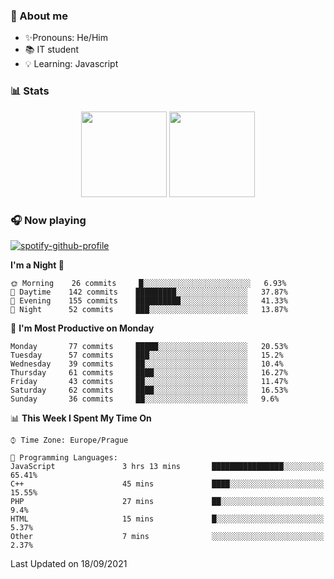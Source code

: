 ### 👋 About me

- ✨Pronouns: He/Him
- 📚 IT student
- 💡 Learning: Javascript

### 📊 Stats
<p align="center">
  <img height="137px" src="https://github-readme-stats-ashy-seven.vercel.app/api?username=Nanoslav&count_private=true&theme=dark&show_icons=true" />
  <img height="137px" src="https://github-readme-stats-ashy-seven.vercel.app/api/top-langs?username=Nanoslav&count_private=true&layout=compact&theme=dark" />
</p>

### 🎧 Now playing
[![spotify-github-profile](https://spotify-github-profile.vercel.app/api/view?uid=g509347fts6blldcmm8uxhzib&cover_image=true&theme=novatorem)](https://spotify-github-profile.vercel.app/api/view?uid=g509347fts6blldcmm8uxhzib&redirect=true)

<!--START_SECTION:waka-->
**I'm a Night 🦉** 

```text
🌞 Morning    26 commits     █░░░░░░░░░░░░░░░░░░░░░░░░   6.93% 
🌆 Daytime    142 commits    █████████░░░░░░░░░░░░░░░░   37.87% 
🌃 Evening    155 commits    ██████████░░░░░░░░░░░░░░░   41.33% 
🌙 Night      52 commits     ███░░░░░░░░░░░░░░░░░░░░░░   13.87%

```
📅 **I'm Most Productive on Monday** 

```text
Monday       77 commits     █████░░░░░░░░░░░░░░░░░░░░   20.53% 
Tuesday      57 commits     ███░░░░░░░░░░░░░░░░░░░░░░   15.2% 
Wednesday    39 commits     ██░░░░░░░░░░░░░░░░░░░░░░░   10.4% 
Thursday     61 commits     ████░░░░░░░░░░░░░░░░░░░░░   16.27% 
Friday       43 commits     ██░░░░░░░░░░░░░░░░░░░░░░░   11.47% 
Saturday     62 commits     ████░░░░░░░░░░░░░░░░░░░░░   16.53% 
Sunday       36 commits     ██░░░░░░░░░░░░░░░░░░░░░░░   9.6%

```


📊 **This Week I Spent My Time On** 

```text
⌚︎ Time Zone: Europe/Prague

💬 Programming Languages: 
JavaScript               3 hrs 13 mins       ████████████████░░░░░░░░░   65.41% 
C++                      45 mins             ████░░░░░░░░░░░░░░░░░░░░░   15.55% 
PHP                      27 mins             ██░░░░░░░░░░░░░░░░░░░░░░░   9.4% 
HTML                     15 mins             █░░░░░░░░░░░░░░░░░░░░░░░░   5.37% 
Other                    7 mins              ░░░░░░░░░░░░░░░░░░░░░░░░░   2.37%

```


 Last Updated on 18/09/2021
<!--END_SECTION:waka-->

<!--
**Nanoslav/Nanoslav** is a ✨ _special_ ✨ repository because its `README.md` (this file) appears on your GitHub profile.

Here are some ideas to get you started:

- 🔭 I’m currently working on ...
- 🌱 I’m currently learning ...
- 👯 I’m looking to collaborate on ...
- 🤔 I’m looking for help with ...
- 💬 Ask me about ...
- 📫 How to reach me: ...
- 😄 Pronouns: ...
- ⚡ Fun fact: ...
-->
